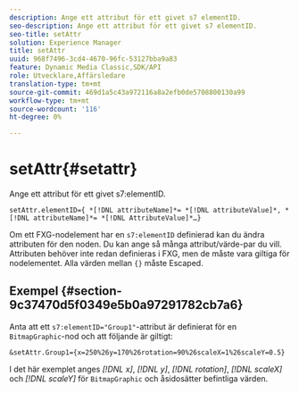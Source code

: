 ```yaml
---
description: Ange ett attribut för ett givet s7 elementID.
seo-description: Ange ett attribut för ett givet s7 elementID.
seo-title: setAttr
solution: Experience Manager
title: setAttr
uuid: 968f7496-3cd4-4670-96fc-53127bba9a83
feature: Dynamic Media Classic,SDK/API
role: Utvecklare,Affärsledare
translation-type: tm+mt
source-git-commit: 469d1a5c43a972116a8a2efb0de5708800130a99
workflow-type: tm+mt
source-wordcount: '116'
ht-degree: 0%

---
```



# setAttr{#setattr}

Ange ett attribut för ett givet s7:elementID.

`setAttr.elementID={ *[!DNL attributeName]*= *[!DNL attributeValue]*, *[!DNL attributeName]*= *[!DNL AttributeValue]*…}`

Om ett FXG-nodelement har en `s7:elementID` definierad kan du ändra attributen för den noden. Du kan ange så många attribut/värde-par du vill. Attributen behöver inte redan definieras i FXG, men de måste vara giltiga för nodelementet. Alla värden mellan `{}` måste Escaped.

## Exempel {#section-9c37470d5f0349e5b0a97291782cb7a6}

Anta att ett `s7:elementID="Group1"`-attribut är definierat för en `BitmapGraphic`-nod och att följande är giltigt:

`&setAttr.Group1={x=250%26y=170%26rotation=90%26scaleX=1%26scaleY=0.5}`

I det här exemplet anges *[!DNL x]*, *[!DNL y]*, *[!DNL rotation]*, *[!DNL scaleX]* och *[!DNL scaleY]* för `BitmapGraphic` och åsidosätter befintliga värden.
